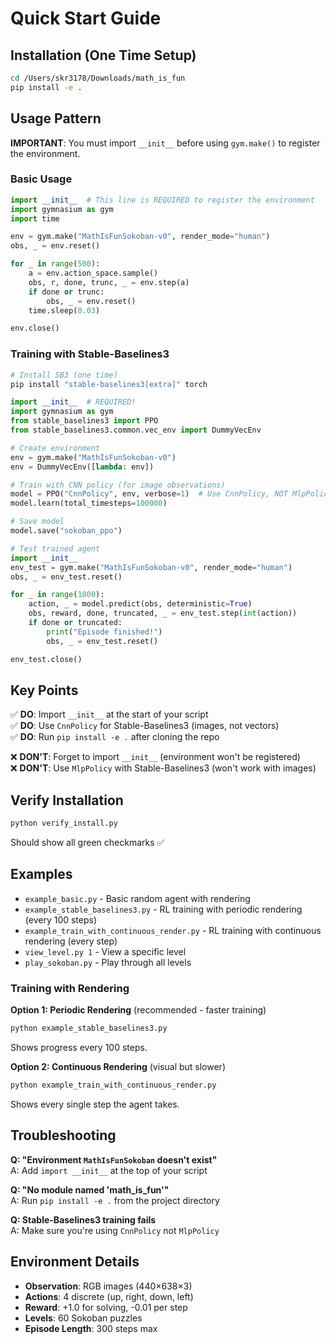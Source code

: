 # Quick Start Guide

## Installation (One Time Setup)

```bash
cd /Users/skr3178/Downloads/math_is_fun
pip install -e .
```

## Usage Pattern

**IMPORTANT**: You must import `__init__` before using `gym.make()` to register the environment.

### Basic Usage

```python
import __init__  # This line is REQUIRED to register the environment
import gymnasium as gym
import time

env = gym.make("MathIsFunSokoban-v0", render_mode="human")
obs, _ = env.reset()

for _ in range(500):
    a = env.action_space.sample()
    obs, r, done, trunc, _ = env.step(a)
    if done or trunc:
        obs, _ = env.reset()
    time.sleep(0.03)

env.close()
```

### Training with Stable-Baselines3

```bash
# Install SB3 (one time)
pip install "stable-baselines3[extra]" torch
```

```python
import __init__  # REQUIRED!
import gymnasium as gym
from stable_baselines3 import PPO
from stable_baselines3.common.vec_env import DummyVecEnv

# Create environment
env = gym.make("MathIsFunSokoban-v0")
env = DummyVecEnv([lambda: env])

# Train with CNN policy (for image observations)
model = PPO("CnnPolicy", env, verbose=1)  # Use CnnPolicy, NOT MlpPolicy!
model.learn(total_timesteps=100000)

# Save model
model.save("sokoban_ppo")

# Test trained agent
import __init__
env_test = gym.make("MathIsFunSokoban-v0", render_mode="human")
obs, _ = env_test.reset()

for _ in range(1000):
    action, _ = model.predict(obs, deterministic=True)
    obs, reward, done, truncated, _ = env_test.step(int(action))
    if done or truncated:
        print("Episode finished!")
        obs, _ = env_test.reset()

env_test.close()
```

## Key Points

✅ **DO**: Import `__init__` at the start of your script  
✅ **DO**: Use `CnnPolicy` for Stable-Baselines3 (images, not vectors)  
✅ **DO**: Run `pip install -e .` after cloning the repo  

❌ **DON'T**: Forget to import `__init__` (environment won't be registered)  
❌ **DON'T**: Use `MlpPolicy` with Stable-Baselines3 (won't work with images)  

## Verify Installation

```bash
python verify_install.py
```

Should show all green checkmarks ✅

## Examples

- `example_basic.py` - Basic random agent with rendering
- `example_stable_baselines3.py` - RL training with periodic rendering (every 100 steps)
- `example_train_with_continuous_render.py` - RL training with continuous rendering (every step)
- `view_level.py 1` - View a specific level
- `play_sokoban.py` - Play through all levels

### Training with Rendering

**Option 1: Periodic Rendering** (recommended - faster training)
```bash
python example_stable_baselines3.py
```
Shows progress every 100 steps.

**Option 2: Continuous Rendering** (visual but slower)
```bash
python example_train_with_continuous_render.py
```
Shows every single step the agent takes.

## Troubleshooting

**Q: "Environment `MathIsFunSokoban` doesn't exist"**  
A: Add `import __init__` at the top of your script

**Q: "No module named 'math_is_fun'"**  
A: Run `pip install -e .` from the project directory

**Q: Stable-Baselines3 training fails**  
A: Make sure you're using `CnnPolicy` not `MlpPolicy`

## Environment Details

- **Observation**: RGB images (440×638×3)
- **Actions**: 4 discrete (up, right, down, left)
- **Reward**: +1.0 for solving, -0.01 per step
- **Levels**: 60 Sokoban puzzles
- **Episode Length**: 300 steps max

